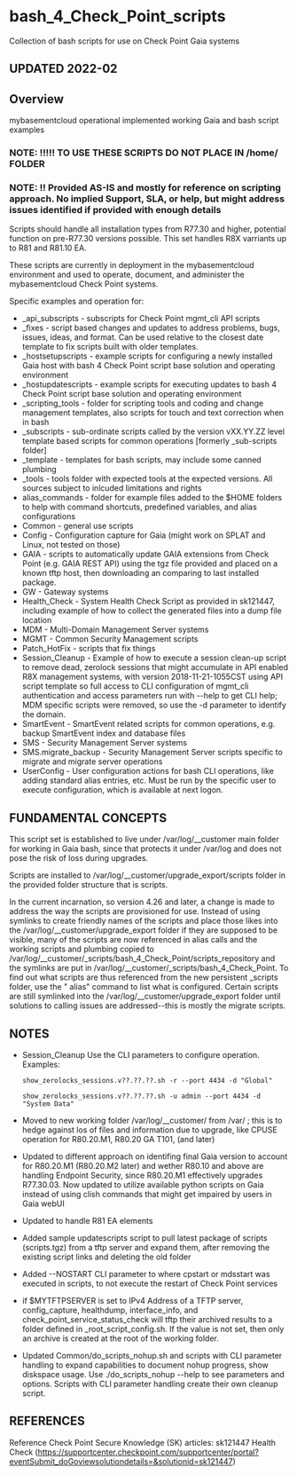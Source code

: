 # bash_4_Check_Point_scripts

Collection of bash scripts for use on Check Point Gaia systems

## UPDATED 2022-02

## Overview

mybasementcloud operational implemented working Gaia and bash script examples

### NOTE:  !!!!! TO USE THESE SCRIPTS DO NOT PLACE IN /home/<user> FOLDER

### NOTE:  !! Provided AS-IS and mostly for reference on scripting approach.  No implied Support, SLA, or help, but might address issues identified if provided with enough details

Scripts should handle all installation types from R77.30 and higher, potential function on pre-R77.30 versions possible.  This set handles R8X varriants up to R81 and R81.10 EA.

These scripts are currently in deployment in the mybasementcloud environment and used to operate, document, and administer the mybasementcloud Check Point systems.

Specific examples and operation for:

- _api_subscripts - subscripts for Check Point mgmt_cli API scripts
- _fixes - script based changes and updates to address problems, bugs, issues, ideas, and format.  Can be used relative to the closest date template to fix scripts built with older templates.
- _hostsetupscripts - example scripts for configuring a newly installed Gaia host with bash 4 Check Point script base solution and operating environment
- _hostupdatescripts - example scripts for executing updates to bash 4 Check Point script base solution and operating environment
- _scripting_tools - folder for scripting tools and coding and change management templates, also scripts for touch and text correction when in bash
- _subscripts - sub-ordinate scripts called by the version vXX.YY.ZZ level template based scripts for common operations [formerly _sub-scripts folder]
- _template - templates for bash scripts, may include some canned plumbing
- _tools - tools folder with expected tools at the expected versions.  All sources subject to inlcuded limitations and rights
- alias_commands - folder for example files added to the $HOME folders to help with command shortcuts, predefined variables, and alias configurations
- Common - general use scripts
- Config - Configuration capture for Gaia (might work on SPLAT and Linux, not tested on those)
- GAIA - scripts to automatically update GAIA extensions from Check Point (e.g. GAIA REST API) using the tgz file provided and placed on a known tftp host, then downloading an comparing to last installed package.
- GW - Gateway systems
- Health_Check - System Health Check Script as provided in sk121447, including example of how to collect the generated files into a dump file location
- MDM - Multi-Domain Management Server systems
- MGMT - Common Security Management scripts
- Patch_HotFix - scripts that fix things
- Session_Cleanup - Example of how to execute a session clean-up script to remove dead, zerolock sessions that might accumulate in API enabled R8X management systems, with version 2018-11-21-1055CST using API script template so full access to CLI configuration of mgmt_cli authentication and access parameters run with --help to get CLI help; MDM specific scripts were removed, so use the -d <domain> parameter to identify the domain.
- SmartEvent - SmartEvent related scripts for common operations, e.g. backup SmartEvent index and database files
- SMS - Security Management Server systems
- SMS.migrate_backup - Security Management Server scripts specific to migrate and migrate server operations
- UserConfig - User configuration actions for bash CLI operations, like adding standard alias entries, etc.  Must be run by the specific user to execute configuration, which is available at next logon.

## FUNDAMENTAL CONCEPTS

This script set is established to live under /var/log/__customer main folder for working in Gaia bash, since that protects it under /var/log and does not pose the risk of loss during upgrades.

Scripts are installed to /var/log/__customer/upgrade_export/scripts folder in the provided folder structure that is scripts.

In the current incarnation, so version 4.26 and later, a change is made to address the way the scripts are provisioned for use.  Instead of using symlinks to create friendly names of the scripts and place those likes into the /var/log/__customer/upgrade_export folder if they are supposed to be visible, many of the scripts are now referenced in alias calls and the working scripts and plumbing copied to /var/log/__customer/_scripts/bash_4_Check_Point/scripts_repository and the symlinks are put in /var/log/__customer/_scripts/bash_4_Check_Point.  To find out what scripts are thus referenced from the new persistent _scripts folder, use the " alias" command to list what is configured.  Certain scripts are still symlinked into the /var/log/__customer/upgrade_export folder until solutions to calling issues are addressed--this is mostly the migrate scripts.

## NOTES

- Session_Cleanup
  Use the CLI parameters to configure operation.
  Examples:
  
    ```show_zerolocks_sessions.v??.??.??.sh -r --port 4434 -d "Global"```

    ```show_zerolocks_sessions.v??.??.??.sh -u admin --port 4434 -d "System Data"```

- Moved to new working folder /var/log/__customer/ from /var/ ; this is to hedge against los of files and information due to upgrade, like CPUSE operation for R80.20.M1, R80.20 GA T101, (and later)
- Updated to different approach on identifing final Gaia version to account for R80.20.M1 (R80.20.M2 later) and wether R80.10 and above are handling Endpoint Security, since R80.20.M1 effectively upgrades R77.30.03.  Now updated to utilize available python scripts on Gaia instead of using clish commands that might get impaired by users in Gaia webUI
- Updated to handle R81 EA elements
- Added sample updatescripts script to pull latest package of scripts (scripts.tgz) from a tftp server and expand them, after removing the existing script links and deleting the old folder
- Added --NOSTART CLI parameter to where cpstart or mdsstart was executed in scripts, to not execute the restart of Check Point services
- if $MYTFTPSERVER is set to IPv4 Address of a TFTP server, config_capture, healthdump, interface_info, and check_point_service_status_check will tftp their archived results to a folder defined in _root_script_config.sh.  If the value is not set, then only an archive is created at the root of the working folder.
- Updated Common/do_scripts_nohup.sh and scripts with CLI parameter handling to expand capabilities to document nohup progress, show diskspace usage.  Use ./do_scripts_nohup --help to see parameters and options.  Scripts with CLI parameter handling create their own cleanup script.

## REFERENCES

Reference Check Point Secure Knowledge (SK) articles:
sk121447 Health Check (<https://supportcenter.checkpoint.com/supportcenter/portal?eventSubmit_doGoviewsolutiondetails=&solutionid=sk121447>)
